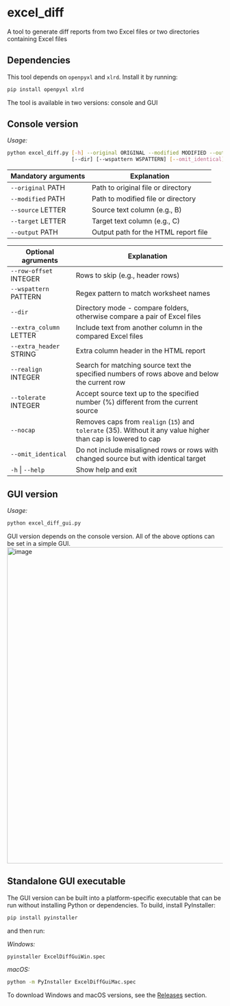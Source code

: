 # excel_diff
A tool to generate diff reports from two Excel files or two directories containing Excel files

## Dependencies
This tool depends on `openpyxl` and `xlrd`. Install it by running:
```bash
pip install openpyxl xlrd
```

The tool is available in two versions: console and GUI

## Console version
*Usage:*
```bash
python excel_diff.py [-h] --original ORIGINAL --modified MODIFIED --output OUTPUT --source SOURCE --target TARGET [--extra_column EXTRA_COLUMN] [--extra_header EXTRA_HEADER] [--row-offset ROW_OFFSET] [--realign REALIGN] [--tolerate TOLERATE] [--nocap]
                     [--dir] [--wspattern WSPATTERN] [--omit_identical]
```
| Mandatory arguments | Explanation |
|---------------------|-------------|
| `--original` PATH   | Path to original file or directory |
| `--modified` PATH   | Path to modified file or directory |
| `--source` LETTER   | Source text column (e.g., B) |
| `--target` LETTER   | Target text column (e.g., C) |
| `--output` PATH     | Output path for the HTML report file |

| Optional agruments            | Explanation |
|-------------------------------|-------------|
| `--row-offset` INTEGER        | Rows to skip (e.g., header rows) |
| `--wspattern` PATTERN         | Regex pattern to match worksheet names |
| `--dir`                       | Directory mode - compare folders, otherwise compare a pair of Excel files |
| `--extra_column` LETTER       | Include text from another column in the compared Excel files |
| `--extra_header` STRING       | Extra column header in the HTML report |
| `--realign` INTEGER           | Search for matching source text the specified numbers of rows above and below the current row |
| `--tolerate` INTEGER          | Accept source text up to the specified number (%) different from the current source |
| `--nocap`                     | Removes caps from `realign` (`15`) and `tolerate` (35). Without it any value higher than cap is lowered to cap |
| `--omit_identical`            | Do not include misaligned rows or rows with changed source but with identical target |
| `-h` \| `--help`              | Show help and exit |

## GUI version
*Usage:*
```bash
python excel_diff_gui.py
```
GUI version depends on the console version.
All of the above options can be set in a simple GUI.
<img width="833" height="739" alt="image" src="https://github.com/user-attachments/assets/b82534da-6704-43a0-9c26-013509257936" />

## Standalone GUI executable
The GUI version can be built into a platform-specific executable that can be run without installing Python or dependencies.
To build, install PyInstaller:
```bash
pip install pyinstaller
```
and then run:

*Windows:*
```bash
pyinstaller ExcelDiffGuiWin.spec
```
*macOS:*
```bash
python -m PyInstaller ExcelDiffGuiMac.spec
```

To download Windows and macOS versions, see the [Releases](https://github.com/capstanlqc/excel_diff/releases) section.
